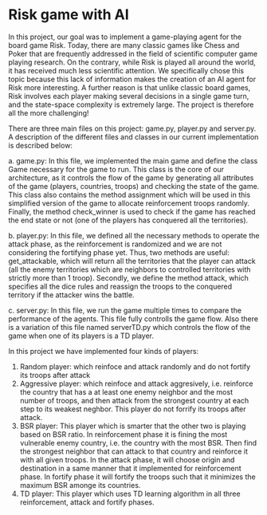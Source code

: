 # Risk game with AI
In this project, our goal was to implement a game-playing agent for the board game Risk.
Today, there are many classic games like Chess and Poker that are frequently addressed in the field of scientific computer game playing research.
On the contrary, while Risk is played all around the world, it has received much less scientific attention.
We specifically chose this topic because this lack of information makes the creation of an AI agent for Risk more interesting.
A further reason is that unlike classic board games, Risk involves each player making several decisions in a single game turn, 
and the state-space complexity is extremely large. The project is therefore all the more challenging!

There are three main files on this project: game.py, player.py and server.py.
A description of the different files and classes in our current implementation is described below:

a. game.py: In this file, we implemented the main game and define the class Game necessary for the game to run. This class is the core of our architecture, as it controls the flow of the game by generating all attributes of the game (players, countries, troops) and checking the state of the game. This class also contains the method assignment which will be used in this simplified version of the game to allocate reinforcement troops randomly. Finally, the method check_winner is used to check if the game has reached the end state or not (one of the players has conquered all the territories).

b. player.py: In this file, we defined all the necessary methods to operate the attack phase, as the reinforcement is randomized and we are not considering the fortifying phase yet. Thus, two methods are useful: get_attackable, which will return all the territories that the player can attack (all the enemy territories which are neighbors to controlled territories with strictly more than 1 troop). Secondly, we define the method attack, which specifies all the dice rules and reassign the troops to the conquered territory if the attacker wins the battle.

c. server.py: In this file, we run the game multiple times to compare the performance of the agents. This file fully controlls the game flow. Also there is a variation of this file named serverTD.py which controls the flow of the game when one of its players is a TD player.

In this project we have implemented four kinds of players:
1. Random player: which reinfoce and attack randomly and do not fortify its troops after attack
2. Aggressive player: which reinfoce and attack aggresively, i.e. reinforce the country that has a at least one enemy neighbor 
and the most number of troops, and then attack from the strongest country at each step to its weakest neghbor. This player do not forrify its troops after attack.
3. BSR player: This player which is smarter that the other two is playing based on BSR ratio. In reinforcement phase it is fining the most vulnerable enemy country, i.e. the country with the most BSR.
Then find the strongest neighbor that can attack to that country and reinforce it with all given troops. In the attack phase, it will choose origin and destination in a same manner that it implemented for reinforcement phase.
In fortify phase it will fortify the troops such that it minimizes the maximum BSR amonge its countries.
4. TD player: This player which uses TD learning algorithm in all three reinforcement, attack and fortify phases.
